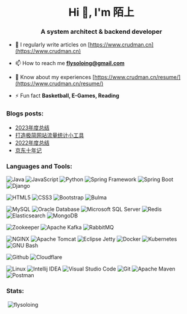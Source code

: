 <h1 align="center">Hi 👋, I'm 陌上</h1>
<h3 align="center">A system architect & backend developer</h3>

- 📝 I regularly write articles on [https://www.crudman.cn](https://www.crudman.cn)

- 📫 How to reach me **flysoloing@gmail.com**

- 📄 Know about my experiences [https://www.crudman.cn/resume/](https://www.crudman.cn/resume/)

- ⚡ Fun fact **Basketball, E-Games, Reading**

### Blogs posts:
<!-- BLOG-POST-LIST:START -->
- [2023年度总结](https://www.crudman.cn/posts/2023-summary/)
- [打造极简网站流量统计小工具](https://www.crudman.cn/posts/build-a-lightweight-website-traffic-statistics-tool/)
- [2022年度总结](https://www.crudman.cn/posts/2022-summary/)
- [京东十年记](https://www.crudman.cn/posts/my-ten-years-of-the-jd/)
<!-- BLOG-POST-LIST:END -->

### Languages and Tools:
![Java](https://img.shields.io/badge/-Java-F5F5F5?style=flat-square&logo=oracle&logoColor=F80000)
![JavaScript](https://img.shields.io/badge/-JavaScript-F5F5F5?style=flat-square&logo=javascript&logoColor=F7DF1E)
![Python](https://img.shields.io/badge/-Python-F5F5F5?style=flat-square&logo=python&logoColor=3776AB)
![Spring Framework](https://img.shields.io/badge/-Spring%20Framework-F5F5F5?style=flat-square&logo=spring&logoColor=6DB33F)
![Spring Boot](https://img.shields.io/badge/-Spring%20Boot-F5F5F5?style=flat-square&logo=springboot&logoColor=6DB33F)
![Django](https://img.shields.io/badge/-Django-F5F5F5?style=flat-square&logo=django&logoColor=092E20)

![HTML5](https://img.shields.io/badge/-HTML5-F5F5F5?style=flat-square&logo=html5&logoColor=E34F26)
![CSS3](https://img.shields.io/badge/-CSS3-F5F5F5?style=flat-square&logo=css3&logoColor=1572B6)
![Bootstrap](https://img.shields.io/badge/-Bootstrap-F5F5F5?style=flat-square&logo=bootstrap&logoColor=7952B3)
![Bulma](https://img.shields.io/badge/-Bulma-F5F5F5?style=flat-square&logo=bulma&logoColor=00D1B2)

![MySQL](https://img.shields.io/badge/-MySQL-F5F5F5?style=flat-square&logo=mysql&logoColor=4479A1)
![Oracle Database](https://img.shields.io/badge/-Oracle%20Database-F5F5F5?style=flat-square&logo=oracle&logoColor=F80000)
![Microsoft SQL Server](https://img.shields.io/badge/-Microsoft%20SQL%20Server-F5F5F5?style=flat-square&logo=microsoftsqlserver&logoColor=CC2927)
![Redis](https://img.shields.io/badge/-Redis-F5F5F5?style=flat-square&logo=redis&logoColor=DC382D)
![Elasticsearch](https://img.shields.io/badge/-Elasticsearch-F5F5F5?style=flat-square&logo=elasticsearch&logoColor=005571)
![MongoDB](https://img.shields.io/badge/-MongoDB-F5F5F5?style=flat-square&logo=mongodb&logoColor=47A248)

![Zookeeper](https://img.shields.io/badge/-Zookeeper-F5F5F5?style=flat-square&logo=apache&logoColor=D22128)
![Apache Kafka](https://img.shields.io/badge/-Apache%20Kafka-F5F5F5?style=flat-square&logo=apachekafka&logoColor=231F20)
![RabbitMQ](https://img.shields.io/badge/-RabbitMQ-F5F5F5?style=flat-square&logo=rabbitmq&logoColor=FF6600)

![NGINX](https://img.shields.io/badge/-NGINX-F5F5F5?style=flat-square&logo=nginx&logoColor=009639)
![Apache Tomcat](https://img.shields.io/badge/-Apache%20Tomcat-F5F5F5?style=flat-square&logo=apachetomcat&logoColor=F8DC75)
![Eclipse Jetty](https://img.shields.io/badge/-Eclipse%20Jetty-F5F5F5?style=flat-square&logo=eclipsejetty&logoColor=FC390E)
![Docker](https://img.shields.io/badge/-Docker-F5F5F5?style=flat-square&logo=docker&logoColor=2496ED)
![Kubernetes](https://img.shields.io/badge/-Kubernetes-F5F5F5?style=flat-square&logo=kubernetes&logoColor=326CE5)
![GNU Bash](https://img.shields.io/badge/-GNU%20Bash-F5F5F5?style=flat-square&logo=gnubash&logoColor=4EAA25)

![Github](https://img.shields.io/badge/-Github-F5F5F5?style=flat-square&logo=github&logoColor=181717)
![Cloudflare](https://img.shields.io/badge/-Cloudflare-F5F5F5?style=flat-square&logo=cloudflare&logoColor=F38020)

![Linux](https://img.shields.io/badge/-Linux-F5F5F5?style=flat-square&logo=linux&logoColor=FCC624)
![Intellij IDEA](https://img.shields.io/badge/-Intellij%20IDEA-F5F5F5?style=flat-square&logo=intellijidea&logoColor=000000)
![Visual Studio Code](https://img.shields.io/badge/-Visual%20Studio%20Code-F5F5F5?style=flat-square&logo=visualstudiocode&logoColor=007ACC)
![Git](https://img.shields.io/badge/-Git-F5F5F5?style=flat-square&logo=git&logoColor=F05032)
![Apache Maven](https://img.shields.io/badge/-Apache%20Maven-F5F5F5?style=flat-square&logo=apachemaven&logoColor=C71A36)
![Postman](https://img.shields.io/badge/-Postman-F5F5F5?style=flat-square&logo=postman&logoColor=FF6C37)

### Stats:
<p>&nbsp;<img align="center" src="https://github-readme-stats.vercel.app/api?username=flysoloing&show_icons=true&locale=en" alt="flysoloing" /></p>
